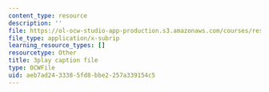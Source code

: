 ```yaml
---
content_type: resource
description: ''
file: https://ol-ocw-studio-app-production.s3.amazonaws.com/courses/res-18-006-calculus-revisited-single-variable-calculus-fall-2010/aeb7ad2433385fd8bbe2257a339154c5_mKMzFKgBluM.vtt
file_type: application/x-subrip
learning_resource_types: []
resourcetype: Other
title: 3play caption file
type: OCWFile
uid: aeb7ad24-3338-5fd8-bbe2-257a339154c5
---
```

